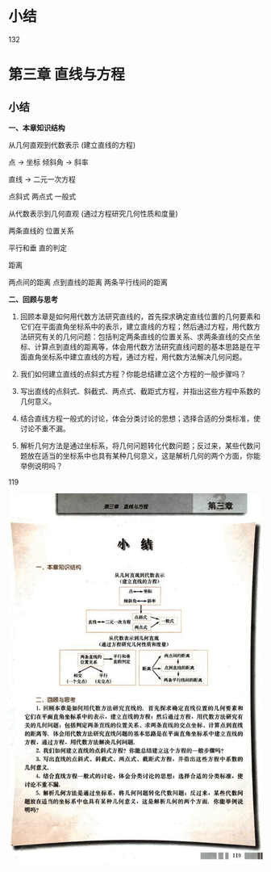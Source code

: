 # 小结

132

# 第三章 直线与方程
## 小结

**一、本章知识结构**

从几何直观到代数表示
(建立直线的方程)

点 → 坐标
倾斜角 → 斜率

直线 → 二元一次方程

点斜式
两点式
一般式

从代数表示到几何直观
(通过方程研究几何性质和度量)

两条直线的
位置关系

平行和垂
直的判定

距离

两点间的距离
点到直线的距离
两条平行线间的距离

**二、回顾与思考**

1. 回顾本章是如何用代数方法研究直线的，首先探求确定直线位置的几何要素和它们在平面直角坐标系中的表示，建立直线的方程；然后通过方程，用代数方法研究有关的几何问题：包括判定两条直线的位置关系、求两条直线的交点坐标、计算点到直线的距离等，体会用代数方法研究直线问题的基本思路是在平面直角坐标系中建立直线的方程，通过方程，用代数方法解决几何问题。

2. 我们如何建立直线的点斜式方程？你能总结建立这个方程的一般步骤吗？

3. 写出直线的点斜式、斜截式、两点式、截距式方程，并指出这些方程中系数的几何意义。

4. 结合直线方程一般式的讨论，体会分类讨论的思想；选择合适的分类标准，使讨论不重不漏。

5. 解析几何方法是通过坐标系，将几何问题转化代数问题；反过来，某些代数问题放在适当的坐标系中也具有某种几何意义，这是解析几何的两个方面，你能举例说明吗？

119

![132](../../book/人教版高中数学A版必修2/人教版高中数学A版必修2_132.png)

